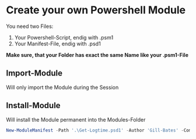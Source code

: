 # Create your own Powershell Module

You need two Files:

1. Your Powershell-Script, endig with .psm1
2. Your Manifest-File, endig with .psd1

**Make sure, that your Folder has exact the same Name like your .psm1-File**

## Import-Module
Will only import the Module during the Session

## Install-Module
Will install the Module permanent into the Modules-Folder

```powershell
New-ModuleManifest -Path '.\Get-Logtime.psd1' -Author 'Gill-Bates' -CompanyName 'Umbrella Inc.' -RootModule '.\Get-Logtime.psm1' -ModuleVersion 1.1
```